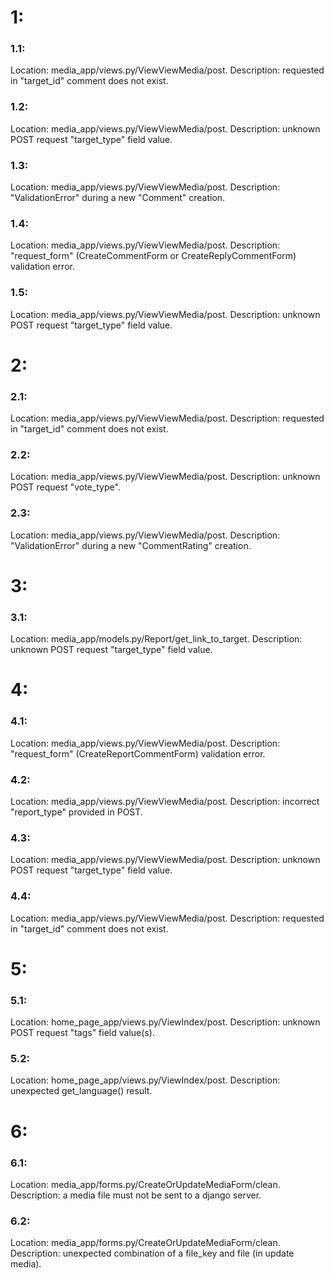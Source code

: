 # 1:

### 1.1:

Location: media_app/views.py/ViewViewMedia/post.
Description: requested in "target_id" comment does not exist.

### 1.2:

Location: media_app/views.py/ViewViewMedia/post.
Description: unknown POST request "target_type" field value.

### 1.3:

Location: media_app/views.py/ViewViewMedia/post.
Description: "ValidationError" during a new "Comment" creation.

### 1.4:

Location: media_app/views.py/ViewViewMedia/post.
Description: "request_form" (CreateCommentForm or CreateReplyCommentForm) validation error.

### 1.5:

Location: media_app/views.py/ViewViewMedia/post.
Description: unknown POST request "target_type" field value.

# 2:

### 2.1:

Location: media_app/views.py/ViewViewMedia/post.
Description: requested in "target_id" comment does not exist.

### 2.2:

Location: media_app/views.py/ViewViewMedia/post.
Description: unknown POST request "vote_type".

### 2.3:

Location: media_app/views.py/ViewViewMedia/post.
Description: "ValidationError" during a new "CommentRating" creation.

# 3:

### 3.1:

Location: media_app/models.py/Report/get_link_to_target.
Description: unknown POST request "target_type" field value.

# 4:

### 4.1:

Location: media_app/views.py/ViewViewMedia/post.
Description: "request_form" (CreateReportCommentForm) validation error.

### 4.2:

Location: media_app/views.py/ViewViewMedia/post.
Description: incorrect "report_type" provided in POST.

### 4.3:

Location: media_app/views.py/ViewViewMedia/post.
Description: unknown POST request "target_type" field value.

### 4.4:

Location: media_app/views.py/ViewViewMedia/post.
Description: requested in "target_id" comment does not exist.

# 5:

### 5.1:

Location: home_page_app/views.py/ViewIndex/post.
Description: unknown POST request "tags" field value(s).

### 5.2:

Location: home_page_app/views.py/ViewIndex/post.
Description: unexpected get_language() result.


# 6:

### 6.1:

Location: media_app/forms.py/CreateOrUpdateMediaForm/clean.
Description: a media file must not be sent to a django server.

### 6.2:

Location: media_app/forms.py/CreateOrUpdateMediaForm/clean.
Description: unexpected combination of a file_key and file (in update media).
